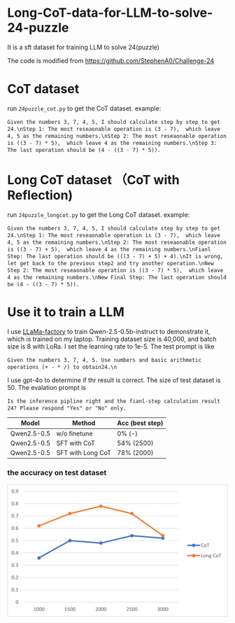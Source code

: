 # Long-CoT-data-for-LLM-to-solve-24-puzzle

It is a sft dataset for  training LLM to solve 24(puzzle)

The code is modified from https://github.com/StephenA0/Challenge-24
# CoT dataset
run `24puzzle_cot.py` to get the CoT dataset.
example:
```
Given the numbers 3, 7, 4, 5, I should calculate step by step to get 24.\nStep 1: The most reseaonable operation is (3 - 7),  which leave 4, 5 as the remaining numbers.\nStep 2: The most reseaonable operation is ((3 - 7) * 5),  which leave 4 as the remaining numbers.\nStep 3: The last operation should be (4 - ((3 - 7) * 5)).
```

# Long CoT dataset （CoT with Reflection)
run `24puzzle_longcot.py` to get the Long CoT dataset.
example:
```
Given the numbers 3, 7, 4, 5, I should calculate step by step to get 24.\nStep 1: The most reseaonable operation is (3 - 7),  which leave 4, 5 as the remaining numbers.\nStep 2: The most reseaonable operation is ((3 - 7) + 5),  which leave 4 as the remaining numbers.\nFianl Step: The last operation should be (((3 - 7) + 5) + 4).\nIt is wrong, let get back to the previous step2 and try another operation.\nNew Step 2: The most reseaonable operation is ((3 - 7) * 5),  which leave 4 as the remaining numbers.\nNew Final Step: The last operation should be (4 - ((3 - 7) * 5)).
```

# Use it to train a LLM
I use [LLaMa-factory](https://github.com/hiyouga/LLaMA-Factory) to train Qwen-2.5-0.5b-instruct to demonstrate it, which is trained on my laptop.
Training dataset size is 40,000, and batch size is 8 with LoRa. I set the learning rate to 1e-5.
The test prompt is like
```
Given the numbers 3, 7, 4, 5. Use numbers and basic arithmetic operations (+ - * /) to obtain24.\n
```

I use gpt-4o to determine if thr result is correct. The size of test dataset is 50. The evalation prompt is
```
Is the inference pipline right and the fianl-step calculation result 24? Please respond "Yes" or "No" only.
```
Model	| Method	| Acc (best step)
---|---|---
Qwen2.5-0.5	| w/o finetune	| 0% (-)
Qwen2.5-0.5	| SFT with CoT	| 54% (2500)
Qwen2.5-0.5	| SFT with Long CoT	| 78% (2000)

### the accuracy on test dataset
![metrics](compare.png) 


